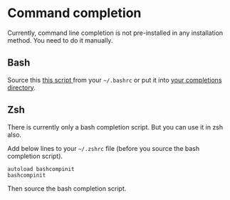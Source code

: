 # Command completion 

Currently, command line completion is not pre-installed in any installation method.
You need to do it manually.

## Bash

Source this [this script ](../completion/_k8ctx.bash) from your `~/.bashrc`
or put it into [your completions directory](https://serverfault.com/questions/506612/standard-place-for-user-defined-bash-completion-d-scripts).

## Zsh

There is currently only a bash completion script.
But you can use it in zsh also.

Add below lines to your `~/.zshrc` file (before you source the bash completion script).

```
autoload bashcompinit
bashcompinit
```

Then source the bash completion script.